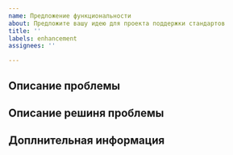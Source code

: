 ```yaml
---
name: Предложение функциональности
about: Предложите вашу идею для проекта поддержки стандартов
title: ''
labels: enhancement
assignees: ''

---
```


## Описание проблемы

<!-- Ясно и четко опишите в чем проблема, затруднения, что вам мешает. -->


## Описание решиня проблемы

<!--  Ясно и четко опишите желаемое решение проблемы. -->


## Доплнительная информация

<!-- Любой дополнительный контекст, ссылки, скриншоты очень помогают. -->

